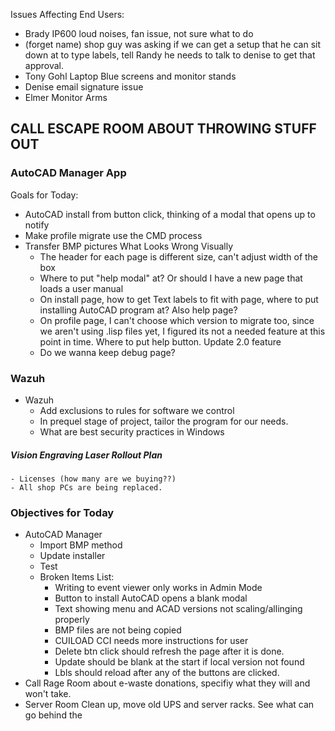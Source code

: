 Issues Affecting End Users:
- Brady IP600 loud noises, fan issue, not sure what to do
- (forget name) shop guy was asking if we can get a setup that he can sit down at to type labels, tell Randy he needs to talk to denise to get that approval.
- Tony Gohl Laptop Blue screens and monitor stands
- Denise email signature issue
- Elmer Monitor Arms

## CALL ESCAPE ROOM ABOUT THROWING STUFF OUT 
### AutoCAD Manager App
Goals for Today:
- AutoCAD install from button click, thinking of a modal that opens up to notify
- Make profile migrate use the CMD process
- Transfer BMP pictures
What Looks Wrong Visually
	- The header for each page is different size, can't adjust width of the box
	- Where to put "help modal" at? Or should I have a new page that loads a user manual 
	- On install page, how to get Text labels to fit with page, where to put installing AutoCAD program at? Also help page?
	- On profile page, I can't choose which version to migrate too, since we aren't using .lisp files yet, I figured its not a needed feature at this point in time. Where to put help button. Update 2.0 feature
	- Do we wanna keep debug page?


### Wazuh
- Wazuh
	- Add exclusions to rules for software we control
	- In prequel stage of project, tailor the program for our needs. 
	- What are best security practices in Windows

##### Vision Engraving Laser Rollout Plan
	- Licenses (how many are we buying??)
	- All shop PCs are being replaced. 

### Objectives for Today
- AutoCAD Manager
	- Import BMP method
	- Update installer
	- Test
	- Broken Items List:
		- Writing to event viewer only works in Admin Mode
		- Button to install AutoCAD opens a blank modal
		- Text showing menu and ACAD versions not scaling/allinging properly
		- BMP files are not being copied 
		- CUILOAD CCI needs more instructions for user
		- Delete btn click should refresh the page after it is done. 
		- Update should be blank at the start if local version not found
		- Lbls should reload after any of the buttons are clicked.
- Call Rage Room about e-waste donations, specifiy what they will and won't take.
- Server Room Clean up, move old UPS and server racks. See what can go behind the 